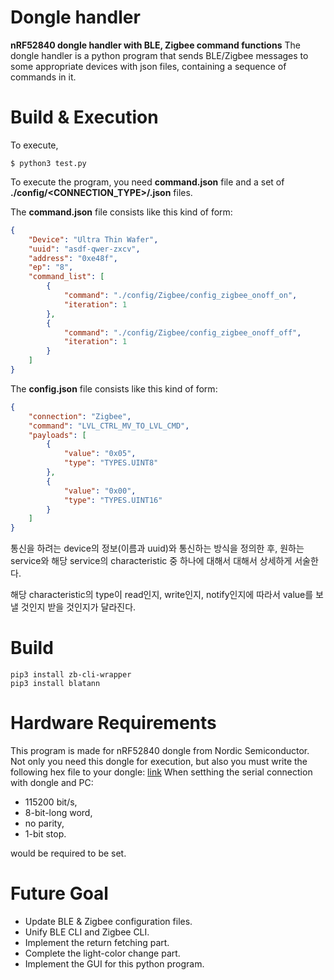 # Dongle handler
**nRF52840 dongle handler with BLE, Zigbee command functions**
The dongle handler is a python program that sends BLE/Zigbee messages to some appropriate devices with json files, containing a sequence of commands in it.

# Build & Execution
To execute,
``` shell
$ python3 test.py
```
To execute the program, you need **command.json** file and a set of **./config/<CONNECTION_TYPE>/<COMMAND>.json** files.

The **command.json** file consists like this kind of form:
``` json
{
    "Device": "Ultra Thin Wafer",
    "uuid": "asdf-qwer-zxcv",
    "address": "0xe48f",
    "ep": "8",
    "command_list": [
        {
            "command": "./config/Zigbee/config_zigbee_onoff_on",
            "iteration": 1
        },
        {
            "command": "./config/Zigbee/config_zigbee_onoff_off",
            "iteration": 1
        }
    ]
}
```

The **config.json** file consists like this kind of form:
``` json
{
    "connection": "Zigbee",
    "command": "LVL_CTRL_MV_TO_LVL_CMD",
    "payloads": [
        {
            "value": "0x05",
            "type": "TYPES.UINT8"
        },
        {
            "value": "0x00",
            "type": "TYPES.UINT16"
        }
    ]
}
```

통신을 하려는 device의 정보(이름과 uuid)와 통신하는 방식을 정의한 후, 원하는 service와 해당 service의 characteristic 중 하나에 대해서 대해서 상세하게 서술한다.

해당 characteristic의 type이 read인지, write인지, notify인지에 따라서 value를 보낼 것인지 받을 것인지가 달라진다.

# Build
``` shell
pip3 install zb-cli-wrapper
pip3 install blatann
```

# Hardware Requirements
This program is made for nRF52840 dongle from Nordic Semiconductor.
Not only you need this dongle for execution, but also you must write the following hex file to your dongle:
[link](https://github.com)
When setthing the serial connection with dongle and PC:
 * 115200 bit/s,
 * 8-bit-long word,
 * no parity,
 * 1-bit stop.

would be required to be set.

# Future Goal
 * Update BLE & Zigbee configuration files.
 * Unify BLE CLI and Zigbee CLI.
 * Implement the return fetching part.
 * Complete the light-color change part.
 * Implement the GUI for this python program.
